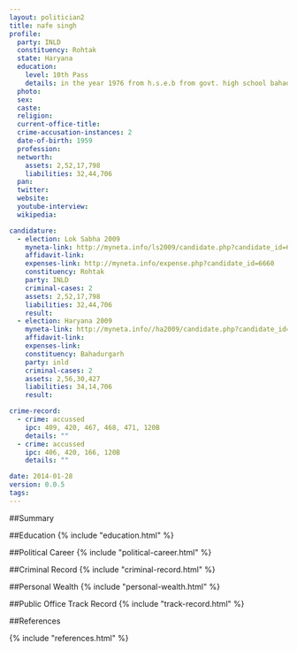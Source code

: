 ```yaml
---
layout: politician2
title: nafe singh
profile: 
  party: INLD
  constituency: Rohtak
  state: Haryana
  education: 
    level: 10th Pass
    details: in the year 1976 from h.s.e.b from govt. high school bahadurgarh distt, rohtak presently distt. jhajjar.
  photo: 
  sex: 
  caste: 
  religion: 
  current-office-title: 
  crime-accusation-instances: 2
  date-of-birth: 1959
  profession: 
  networth: 
    assets: 2,52,17,798
    liabilities: 32,44,706
  pan: 
  twitter: 
  website: 
  youtube-interview: 
  wikipedia: 

candidature: 
  - election: Lok Sabha 2009
    myneta-link: http://myneta.info/ls2009/candidate.php?candidate_id=6660
    affidavit-link: 
    expenses-link: http://myneta.info/expense.php?candidate_id=6660
    constituency: Rohtak 
    party: INLD
    criminal-cases: 2
    assets: 2,52,17,798
    liabilities: 32,44,706
    result:  
  - election: Haryana 2009
    myneta-link: http://myneta.info//ha2009/candidate.php?candidate_id=421
    affidavit-link: 
    expenses-link: 
    constituency: Bahadurgarh 
    party: inld
    criminal-cases: 2
    assets: 2,56,30,427
    liabilities: 34,14,706
    result:  

crime-record: 
  - crime: accussed
    ipc: 409, 420, 467, 468, 471, 120B
    details: "" 
  - crime: accussed
    ipc: 406, 420, 166, 120B
    details: "" 

date: 2014-01-28
version: 0.0.5
tags: 
---
```

##Summary


##Education
{% include "education.html" %}


##Political Career
{% include "political-career.html" %}


##Criminal Record
{% include "criminal-record.html" %}


##Personal Wealth
{% include "personal-wealth.html" %}


##Public Office Track Record
{% include "track-record.html" %}


##References


{% include "references.html" %}